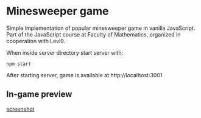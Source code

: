 # Minesweeper game

Simple implementation of popular minesweeper game in vanilla JavaScript. Part of the JavaScript course at Faculty of Mathematics, organized in cooperation with Levi9.


When inside server directory start server with:
```
npm start
```
After starting server, game is available at http://localhost:3001


## In-game preview
[screenshot](screenshot.png)
